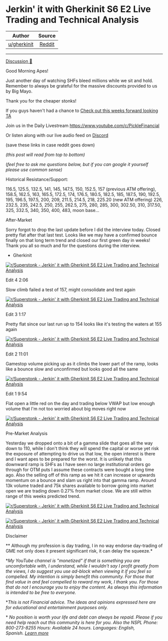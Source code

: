 Jerkin' it with Gherkinit S6 E2 Live Trading and Technical Analysis
===================================================================

| Author       | Source       | 
| :-------------: |:-------------:|
|  [u/gherkinit](https://www.reddit.com/user/gherkinit/) | [Reddit](https://www.reddit.com/r/Superstonk/comments/oygpas/jerkin_it_with_gherkinit_s6_e2_live_trading_and/) | 

---

[Discussion 🦍](https://www.reddit.com/r/Superstonk/search?q=flair_name%3A%22Discussion%20%F0%9F%A6%8D%22&restrict_sr=1)

Good Morning Apes!

Just another day of watching SHFs bleed millions while we sit and hold. Remember to always be grateful for the massive discounts provided to us by Big Mayo.

Thank you for the cheaper stonks!

If you guys haven't had a chance to [Check out this weeks forward looking TA](https://www.reddit.com/r/Superstonk/comments/ow16bf/jerkin_it_with_gherkinit_forward_looking_ta_for/)

Join us in the Daily Livestream <https://www.youtube.com/c/PickleFinancial>

Or listen along with our live audio feed on [Discord](https://discord.gg/HbqnUVsSrH)

(save these links in case reddit goes down)

*(this post will read from top to bottom)*

(*feel free to ask me questions below, but if you can google it yourself please use common sense)*

Historical Resistance/Support:

116.5, 125.5, 132.5, 141, 145, 147.5, 150, 152.5, 157 (previous ATM offering), 158.5, 162.5, 163, 165.5, 172.5, 174, 176.5, 180.5, 182.5, 185, 187.5, 190, 192.5, 195, 196.5, 197.5, 200, 209, 211.5, 214.5, 218, 225.20 (new ATM offering) 226, 232.5, 235, 242.5, 250, 255, 262.5, 275, 280, 285, 300, 302.50, 310, 317.50, 325, 332.5, 340, 350, 400, 483, moon base...

After-Market

Sorry forgot to drop the last update before I did the interview today. Closed pretty flat after that last test. Looks like we may have a confirmed bounce finally on that long term trend and closed our first green day in weeks! Thank you all so much and for the questions during the interview.

- Gherkinit

[![r/Superstonk - Jerkin' it with Gherkinit S6 E2 Live Trading and Technical Analysis](https://preview.redd.it/pcgtghey1mf71.png?width=697&format=png&auto=webp&s=960bb7045b49d6a4ece4da2b1259165de262e1c5)](https://preview.redd.it/pcgtghey1mf71.png?width=697&format=png&auto=webp&s=960bb7045b49d6a4ece4da2b1259165de262e1c5)

Edit 4 2:06

Slow climb failed a test of 157, might consolidate and test again

[![r/Superstonk - Jerkin' it with Gherkinit S6 E2 Live Trading and Technical Analysis](https://preview.redd.it/2p2ulwfvxkf71.png?width=1632&format=png&auto=webp&s=58c475fdf84fece0f78f18ee2ce37b0287cf605e)](https://preview.redd.it/2p2ulwfvxkf71.png?width=1632&format=png&auto=webp&s=58c475fdf84fece0f78f18ee2ce37b0287cf605e)

Edit 3 1:17

Pretty flat since our last run up to 154 looks like it's testing the waters at 155 again

[![r/Superstonk - Jerkin' it with Gherkinit S6 E2 Live Trading and Technical Analysis](https://preview.redd.it/ohj1snb2pkf71.png?width=1615&format=png&auto=webp&s=71553a617b6a8045dc29826c4fd4b9810fa7ec9c)](https://preview.redd.it/ohj1snb2pkf71.png?width=1615&format=png&auto=webp&s=71553a617b6a8045dc29826c4fd4b9810fa7ec9c)

Edit 2 11:01

Gamestop volume picking up as it climbs the lower part of the ramp, looks like a bounce slow and unconfirmed but looks good all the same

[![r/Superstonk - Jerkin' it with Gherkinit S6 E2 Live Trading and Technical Analysis](https://preview.redd.it/h3qfwj8u0kf71.png?width=1624&format=png&auto=webp&s=371132454de195984b2b8de3a001aede57997550)](https://preview.redd.it/h3qfwj8u0kf71.png?width=1624&format=png&auto=webp&s=371132454de195984b2b8de3a001aede57997550)

Edit 1 9:54

Flat open a little red on the day and trading below VWAP but low enough volume that I'm not too worried about big moves right now

[![r/Superstonk - Jerkin' it with Gherkinit S6 E2 Live Trading and Technical Analysis](https://preview.redd.it/f5s4th9vojf71.png?width=1635&format=png&auto=webp&s=57f8d014e4f759f397c9174116db4beb4fd40b6a)](https://preview.redd.it/f5s4th9vojf71.png?width=1635&format=png&auto=webp&s=57f8d014e4f759f397c9174116db4beb4fd40b6a)

Pre-Market Analysis

Yesterday we dropped onto a bit of a gamma slide that goes all the way down to 110, while I don't think they will spend the capital or worse yet risk the exposure of attempting to drive us that low, the open interest is there and I want apes to be prepared for the worst. It is unlikely that this downward ramp is SHFs as I have seen no large institutional orders go through for OTM puts I assume these contracts were bought a long time ago. Also the selling off of this ramp as we hit it can increase or upwards momentum on a bounce and slam us right into that gamma ramp. Around 13k volume traded and 75k shares available to borrow going into market open we are trading down 0.27% from market close. We are still within range of this weeks predicted trend.

[![r/Superstonk - Jerkin' it with Gherkinit S6 E2 Live Trading and Technical Analysis](https://preview.redd.it/97ybzwowajf71.png?width=1635&format=png&auto=webp&s=a5cb5f2662041b11d461da2cedf0bb9f21207c91)](https://preview.redd.it/97ybzwowajf71.png?width=1635&format=png&auto=webp&s=a5cb5f2662041b11d461da2cedf0bb9f21207c91)

[![r/Superstonk - Jerkin' it with Gherkinit S6 E2 Live Trading and Technical Analysis](https://preview.redd.it/5f4onjhmbjf71.png?width=2455&format=png&auto=webp&s=2ff57ea4feab5688ad464475e69a893aefdbc724)](https://preview.redd.it/5f4onjhmbjf71.png?width=2455&format=png&auto=webp&s=2ff57ea4feab5688ad464475e69a893aefdbc724)

Disclaimer

** Although my profession is day trading, I in no way endorse day-trading of GME not only does it present significant risk, it can delay the squeeze.*

**My YouTube channel is "monetized" if that is something you are uncomfortable with, I understand, while I wouldn't say I profit greatly from the views, I do suggest you use ad-block when viewing it if you feel so compelled.* *My intention is simply benefit this community. For those that find value in and feel compelled to reward my work, I thank you. For those that do not I encourage you to enjoy the content. As always this information is intended to be free to everyone.*

**This is not Financial advice. The ideas and opinions expressed here are for educational and entertainment purposes only.*

* *No position is worth your life and debt can always be repaid. Please if you need help reach out this community is here for you. Also the NSPL Phone: 800-273-8255 Hours: Available 24 hours. Languages: English, Spanish.* [*Learn more*](https://suicidepreventionlifeline.org/)
